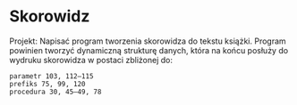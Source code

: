 # Skorowidz

Projekt: Napisać program tworzenia skorowidza do tekstu książki. Program powinien tworzyć dynamiczną strukturę danych, która na końcu posłuży do wydruku
skorowidza w postaci zbliżonej do:
```
parametr 103, 112–115
prefiks 75, 99, 120
procedura 30, 45–49, 78
```
